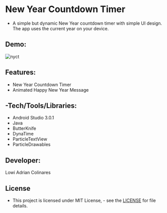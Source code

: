 # New Year Countdown Timer

- A simple but dynamic New Year countdown timer with simple UI design.
The app uses the current year on your device.

## Demo:
![nyct](https://user-images.githubusercontent.com/28802529/50776874-17e92480-12d5-11e9-93ed-a0eec775ba48.gif)

## Features:
- New Year Countdown Timer
- Animated Happy New Year Message

## -Tech/Tools/Libraries:
- Android Studio 3.0.1
- Java
- ButterKnife
- DynaTime
- ParticleTextView
- ParticleDrawables

## Developer:
Lowi Adrian Colinares


## License
- This project is licensed under MIT License,  - see the [LICENSE](https://github.com/la-colinares/NewYearCountdownTimer/blob/master/LICENSE) for file details.



 
